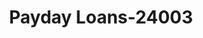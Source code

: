 ---
f_zip-code: 91504
f_state-code: CA
title: Payday Loans-24003
f_phone: 818-842-0422
f_city-only: Burbank
f_address: 1516 North San Fernando Boulevard Suite 206 Burbank
f_location-unique-id: '24003'
slug: payday-loans-24003
updated-on: '2024-05-30T13:46:58.046Z'
created-on: '2024-05-30T13:36:59.803Z'
published-on: '2024-05-30T13:54:32.469Z'
f_city-state: cms/city/burbank-ca.md
f_company: cms/company/payday-loans.md
f_state: cms/state/california.md
layout: '[payday-loan].html'
tags: payday-loan
---